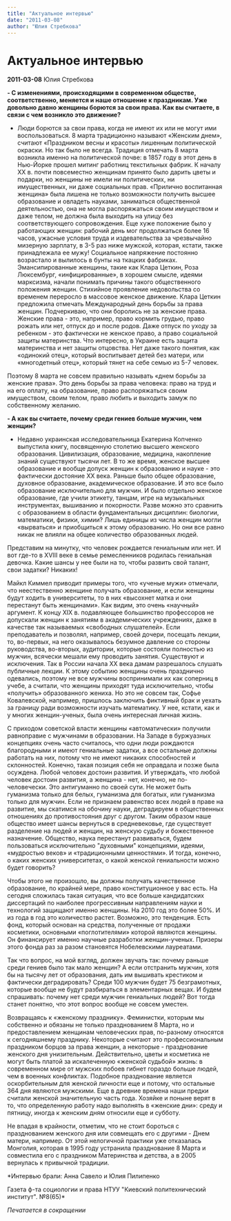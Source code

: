 ```yaml
---
title: "Актуальное интервью"
date: "2011-03-08"
author: "Юлия Стребкова"
---
```


# Актуальное интервью

**2011-03-08** Юлия Стребкова

**- С изменениями, происходящими в современном обществе, соответственно, меняется и наше отношение к праздникам. Уже довольно давно женщины борются за свои права. Как вы считаете, в связи с чем возникло это движение?** 

- Люди борются за свои права, когда не имеют их или не могут ими воспользоваться. 8 марта традиционно называют «Женским днем», считают «Праздником весны и красоты» лишенным политической окраски. Но так было не всегда. Традиция отмечать 8 марта возникла именно на политической почве: в 1857 году в этот день в Нью-Йорке прошел митинг работниц текстильных фабрик. К началу ХХ в. почти повсеместно женщинам принято было дарить цветы и подарки, но женщины не имели ни политических, ни имущественных, ни даже социальных прав. «Прилично воспитанная женщина» была лишена не только возможности получить высшее образование и овладеть науками, заниматься общественной деятельностью, она не могла распоряжаться своим имуществом и даже телом, не должна была выходить на улицу без соответствующего сопровождения. Еще хуже положение было у работающих женщин: рабочий день мог продолжаться более 16 часов, ужасные условия труда и издевательства за чрезвычайно мизерную зарплату, в 3-5 раз ниже мужской, которая, кстати, также принадлежала ее мужу! Социальное напряжение постоянно возрастало и вылилось в бунты на ткацких фабриках. Эмансипированные женщины, такие как Клара Цеткин, Роза Люксембург, «инфицированные», в хорошем смысле, идеями марксизма, начали понимать причины такого общественного положения женщин. Стихийное проявление недовольства со временем переросло в массовое женское движение. Клара Цеткин предложила отмечать Международный день борьбы за права женщин. Подчеркиваю, что они боролись не за женские права. Женские права - это, например, право кормить грудью, право рожать или нет, отпуск до и после родов. Даже отпуск по уходу за ребенком - это фактически не женское право, а право социальной защиты материнства. Что интересно, в Украине есть защита материнства и нет защиты отцовства. Нет даже такого понятия, как «одинокий отец», который воспитывает детей без матери, или «многодетный отец», который тянет на себе семью из 5-7 человек.

Поэтому 8 марта не совсем правильно называть «днем борьбы за женские права». Это день борьбы за права человека: право на труд и на его оплату, на образование, право распоряжаться своим имуществом, своим телом, право любить и выходить замуж по собственному желанию.

**- А как вы считаете, почему среди гениев больше мужчин, чем женщин?** 

- Недавно украинская исследовательница Екатерина Копченко выпустила книгу, посвященную столетию высшего женского образования. Цивилизация, образование, медицина, накопление знаний существуют тысячи лет. В то же время, женское высшее образование и вообще допуск женщин к образованию и науке - это фактически достояние ХХ века. Раньше было общее образование, духовное образование, академическое образование. И это все было образование исключительно для мужчин. И было отдельно женское образование, где учили этикету, танцам, игре на музыкальных инструментах, вышиванию и покорности. Разве можно это сравнить с образованием в области фундаментальных дисциплин: биологии, математики, физики, химии? Лишь единицы из числа женщин могли «вырваться» и приобщиться к этому образованию. Но они все равно никак не влияли на общее количество образованных людей.

Представим на минутку, что человек рождается гениальным или нет. И вот где-то в XVIII веке в семье ремесленников родилась гениальная девочка. Какие шансы у нее были на то, чтобы развить свой талант, свои задатки? Никаких!

Майкл Киммел приводит примеры того, что «ученые мужи» отмечали, что неестественно женщине получать образование, и если женщины будут ходить в университеты, то в них «высохнет матка и они перестанут быть женщинами». Как видим, это очень «научный» аргумент. К концу XIX в. подавляющее большинство профессоров не допускали женщин к занятиям в академических учреждениях, даже в качестве так называемых «свободных слушателей». Если преподаватель и позволял, например, своей дочери, посещать лекции, то, во-первых, на него оказывалось безумное давление со стороны руководства, во-вторых, аудитории, которые состояли полностью из мужчин, всячески мешали ему проводить занятия. Существуют и исключения. Так в России начала ХХ века дамам разрешалось слушать публичные лекции. К этому событию женщины очень празднично одевались, поэтому не все мужчины воспринимали их как соперниц в учебе, а считали, что женщины приходят туда исключительно, чтобы «получить» образованного жениха. Но это не совсем так, Софье Ковалевской, например, пришлось заключить фиктивный брак и уехать за границу ради возможности изучать математику. У нее, кстати, как и у многих женщин-ученых, была очень интересная личная жизнь.

С приходом советской власти женщины «автоматически» получили равноправие с мужчинами в образовании. На Западе в буржуазных концепциях очень часто считалось, что одни люди рождаются благородными и имеют гениальные задатки, а все остальные должны работать на них, потому что не имеют никаких способностей и склонностей. Конечно, такая позиция себя не оправдала и позже была осуждена. Любой человек достоин развития. И утверждать, что любой человек достоин развития, а женщина - нет, конечно, не по-человечески. Это антигуманно по своей сути. Не может быть гуманизма только для белых, гуманизма для богатых, или гуманизма только для мужчин. Если не признаем равенство всех людей в праве на развитие, мы скатимся на обочину науки, деградируем в общественных отношениях до противостояния друг с другом. Таким образом наше общество имеет шансы вернуться в средневековье, где существует разделение на людей и женщин, на женскую судьбу и божественное назначение. Общество, наука перестанут развиваться, будем пользоваться исключительно "духовными" концепциями, идеями, «мудростью веков» и «традиционными ценностями». И тогда, конечно, о каких женских университетах, о какой женской гениальности можно будет говорить?

Чтобы этого не произошло, вы должны получать качественное образование, по крайней мере, право конституционное у вас есть. На сегодня сложилась такая ситуация, что все больше кандидатских диссертаций по наиболее прогрессивным направлениям науки и технологий защищают именно женщины. На 2010 год это более 50%. И из года в год это количество растет. Возможно, это тенденция. Есть фонд, который основан на средства, полученные от продажи косметики, основными «поглотителями» которой являются женщины. Он финансирует именно научные разработки женщин-ученых. Призеры этого фонда раз за разом становятся Нобелевскими лауреатами.

Так что вопрос, на мой взгляд, должен звучать так: почему раньше среди гениев было так мало женщин? А если отстранить мужчин, хотя бы на тысячу лет от образования, дать им вышивать крестиком и фактически деградировать? Среди 100 мужчин будет 75 безграмотных, которые вообще не будут разбираться в элементарных вещах. И будем спрашивать: почему нет среди мужчин гениальных людей? Вот тогда станет понятно, что этот вопрос вообще не совсем уместен.

Возвращаясь к «женскому празднику». Феминистки, которым мы собственно и обязаны не только празднованием 8 Марта, но и предоставлением женщинам человеческих прав, по-разному относятся к сегодняшнему празднику. Некоторые считают это профессиональным праздником борцов за права женщин, а некоторые - празднование женского дня унизительным. Действительно, цветы и косметика не могут быть платой за искалеченную «женской судьбой» жизнь: в современном мире от мужских побоев гибнет гораздо больше людей, чем в военных конфликтах. Подобное празднование является оскорбительным для женской личности еще и потому, что остальные 364 дня являются мужскими. Еще в древние времена наши предки считали женской значительную часть года. Хозяйке и поныне верят в то, что определенную работу надо выполнять в «женские дни»: среду и пятницу, иногда к женским дням относили еще и субботу.

Не впадая в крайности, отметим, что не стоит бороться с празднованием женского дня или совмещать его с другими - Днем матери, например. От этой нелогичной практики уже отказалась Монголия, которая в 1995 году устранила празднование 8 Марта и совместила его с праздником Материнства и детства, а в 2005 вернулась к привычной традиции.

*Интервью брали: Анна Савело и Юлия Пилипенко

Газета ф-та социологии и права НТУУ "Киевский политехнический институт". №8(65)*

*Печатается в сокращении*